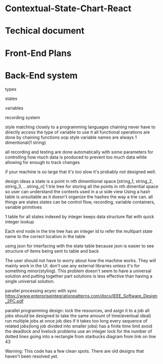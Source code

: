 # Contextual-State-Chart-React

# Techical document

# Front-End Plans

# Back-End system

types

states

variables

recording system

style matching closely to a programming languages
chaining
never have to directly access the type of variable to use it
all functional operations are done by chaining functions oop style
variable names are always 1 dimentional(1 string)

all recording and testing are done automatically with some parameters for controlling how much data is produced to prevent
too much data while allowing for enough to track changes

if your machine is so large that it's too slow it's probably not designed well.

design ideas
a state is a point in nth dimentiional space
[string_1, string_2, string_3, ...string_n]
1 trie tree for storing all the points in nth dimential space so user can understand the contexts used
in a ui side view
Using a hash table is unsuitable as it doesn't organize the hashes the way a trie can.
all things are states
states can be control flow, recording, variable containers, variable primitives

1 table for all states indexed by integer
keeps data structure flat with quick integer lookup

Each end node in the trie tree has an integer id to refer the multipart state name to the correct location in the table

using json for interfacing with the state table because json is easier to see structure of items
being sent to table and back

The user should not have to worry about how the machine works. They will mainly work in the UI.
don't use any external libraries unless it's for something minor(styling). This problem doesn't seem to have a universal solution and putting together part solutions is less effective than having a single universal solution.

parallel processing
acync with sync
https://www.enterpriseintegrationpatterns.com/docs/IEEE_Software_Design_2PC.pdf

parallel programming design:
lock the resources, and asign it to a job
all jobs should be designed to take the same amount of time(eventual ideal)
run multiple jobs at once
job dies if it takes too long
every sequence of related jobs(long job divided into smaller jobs) has a finite time limit
avoid the deadlock and livelock problems
use an integer lock for the number of dotted lines going into a rectangle from starbucks diagram from link on line 43

Warning:
This code has a few clean spots. There are old designs that haven't been resolved yet.
